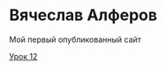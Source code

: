 # Вячеслав Алферов
Мой первый опубликованный сайт


[Урок 12](https://alfacvan.github.io/Lesson_12/ "Урок 12")
